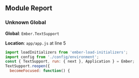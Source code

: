 ## Module Report
### Unknown Global

**Global**: `Ember.TextSupport`

**Location**: `app/app.js` at line 5

```js
import loadInitializers from 'ember-load-initializers';
import config from './config/environment';
const { TextSupport, run: { next }, Application } = Ember;
TextSupport.reopen({
  becomeFocused: function() {
```
